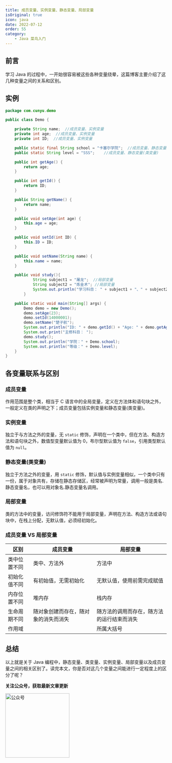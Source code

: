 ```yaml
---
title: 成员变量、实例变量、静态变量、局部变量
isOriginal: true
icon: java
date: 2022-07-12
order: 55
category:
    - Java 菜鸟入门
---
```


## 前言

学习 Java 的过程中，一开始很容易被这些各种变量绕晕，这篇博客主要介绍了这几种变量之间的关系和区别。

## 实例



```java
package com.cunyu.demo

public class Demo {

    private String name;  //成员变量、实例变量
    private int age;  //成员变量、实例变量
    private int ID;  //成员变量、实例变量

    public static final String school = "卡塞尔学院";  //成员变量、静态变量(类变量)
    public static String level = "SSS";    //成员变量、静态变量(类变量)

    public int getAge() {
        return age;
    }

    public int getId() {
        return ID;
    }

    public String getName() {
        return name;
    }

    public void setAge(int age) {
        this.age = age;
    }

    public void setId(int ID) {
        this.ID = ID;
    }

    public void setName(String name) {
        this.name = name;
    }

    public void study(){
            String subject1 = "屠龙";  //局部变量
            String subject2 = "炼金术"; //局部变量
            System.out.println("学习科目： " + subject1 + "、" + subject2);
        }

    public static void main(String[] args) {
        Demo demo = new Demo();
        demo.setAge(23);
        demo.setId(14000001);
        demo.setName("楚子航");
        System.out.println("ID: " + demo.getId() + "Age: " + demo.getAge() + "Name: " + demo.getName());
        System.out.print("主修科目： ");
        demo.study();
        System.out.println("学院：" + Demo.school);
        System.out.println("等级：" + Demo.level);
    }
}
```



## 各变量联系与区别

### 成员变量

作用范围是整个类，相当于 C 语言中的全局变量，定义在方法体和语句块之外，一般定义在类的声明之下；成员变量包括实例变量和静态变量(类变量)。

### 实例变量

独立于与方法之外的变量，无 `static` 修饰，声明在一个类中，但在方法、构造方法和语句块之外，数值型变量默认值为 0，布尔型默认值为 `false`，引用类型默认值为 `null`。

### 静态变量(类变量)

独立于方法之外的变量，用 `static` 修饰，默认值与实例变量相似，一个类中只有一份，属于对象共有，存储在静态存储区，经常被声明为常量，调用一般是类名.静态变量名，也可以用对象名.静态变量名调用。

### 局部变量

类的方法中的变量，访问修饰符不能用于局部变量，声明在方法、构造方法或语句块中，在栈上分配，无默认值，必须经初始化。

### 成员变量 VS 局部变量

| 区别         | 成员变量                             | 局部变量                                   |
| ------------ | ------------------------------------ | ------------------------------------------ |
| 类中位置不同 | 类中、方法外                         | 方法中                                     |
| 初始化值不同 | 有初始值，无需初始化                 | 无默认值，使用前需完成赋值                 |
| 内存位置不同 | 堆内存                               | 栈内存                                     |
| 生命周期不同 | 随对象创建而存在，随对象的消失而消失 | 随方法的调用而存在，随方法的运行结束而消失 |
| 作用域       |                                      | 所属大括号                                 |



## 总结

以上就是关于 Java 编程中，静态变量、类变量、实例变量、局部变量以及成员变量之间的相关区别了。读完本文，你是否对这几个变量之间能进行一定程度上的区分了呢？

**关注公众号，获取最新文章更新**

<img src="https://cdn.jsdelivr.net/gh/cunyu1943/cunyu1943@main/imgs/wepublic.gif" width="200" alt="公众号" />
